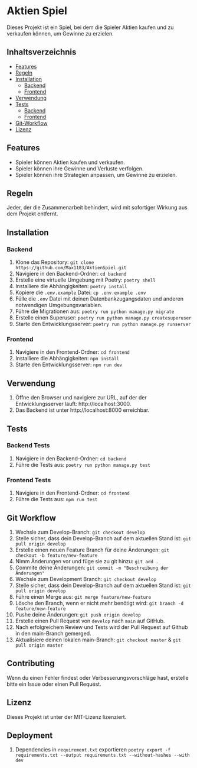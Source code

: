 # Aktien Spiel

Dieses Projekt ist ein Spiel, bei dem die Spieler Aktien kaufen und zu verkaufen können, um Gewinne zu erzielen.

## Inhaltsverzeichnis

- [Features](#features)
- [Regeln](#regeln)
- [Installation](#installation)
  - [Backend](#backend)
  - [Frontend](#frontend)
- [Verwendung](#verwendung)
- [Tests](#tests)
  - [Backend](#backend-tests)
  - [Frontend](#frontend-tests)
- [Git-Workflow](#git-workflow)
- [Lizenz](#lizenz)

## Features

- Spieler können Aktien kaufen und verkaufen.
- Spieler können ihre Gewinne und Verluste verfolgen.
- Spieler können ihre Strategien anpassen, um Gewinne zu erzielen.

## Regeln

Jeder, der die Zusammenarbeit behindert, wird mit sofortiger Wirkung aus dem Projekt entfernt.

## Installation

### Backend

1. Klone das Repository: `git clone https://github.com/Max1183/AktienSpiel.git`
2. Navigiere in den Backend-Ordner: `cd backend`
3. Erstelle eine virtuelle Umgebung mit Poetry: `poetry shell`
4. Installiere die Abhängigkeiten: `poetry install`
5. Kopiere die `.env.example` Datei: `cp .env.example .env`
6. Fülle die `.env` Datei mit deinen Datenbankzugangsdaten und anderen notwendigen Umgebungsvariablen.
7. Führe die Migrationen aus: `poetry run python manage.py migrate`
8. Erstelle einen Superuser: `poetry run python manage.py createsuperuser`
9. Starte den Entwicklungsserver: `poetry run python manage.py runserver`

### Frontend

1. Navigiere in den Frontend-Ordner: `cd frontend`
2. Installiere die Abhängigkeiten: `npm install`
3. Starte den Entwicklungsserver: `npm run dev`

## Verwendung

1. Öffne den Browser und navigiere zur URL, auf der der Entwicklungsserver läuft: http://localhost:3000.
2. Das Backend ist unter http://localhost:8000 erreichbar.

## Tests

### Backend Tests

1. Navigiere in den Backend-Ordner: `cd backend`
2. Führe die Tests aus: `poetry run python manage.py test`

### Frontend Tests

1. Navigiere in den Frontend-Ordner: `cd frontend`
2. Führe die Tests aus: `npm run test`

## Git Workflow

1. Wechsle zum Develop-Branch: `git checkout develop`
2. Stelle sicher, dass dein Develop-Branch auf dem aktuellen Stand ist: `git pull origin develop`
3. Erstelle einen neuen Feature Branch für deine Änderungen: `git checkout -b feature/new-feature`
4. Nimm Änderungen vor und füge sie zu git hinzu: `git add .`
5. Commite deine Änderungen: `git commit -m "Beschreibung der Änderungen"`
6. Wechsle zum Development Branch: `git checkout develop`
7. Stelle sicher, dass dein Develop-Branch auf dem aktuellen Stand ist: `git pull origin develop`
8. Führe einen Merge aus: `git merge feature/new-feature`
9. Lösche den Branch, wenn er nicht mehr benötigt wird: `git branch -d feature/new-feature`
10. Pushe deine Änderungen: `git push origin develop`
11. Erstelle einen Pull Request von `develop` nach `main` auf GitHub.
12. Nach erfolgreichem Review und Tests wird der Pull Request auf Github in den main-Branch gemerged.
13. Aktualisiere deinen lokalen main-Branch: `git checkout master` & `git pull origin master`

## Contributing

Wenn du einen Fehler findest oder Verbesserungsvorschläge hast, erstelle bitte ein Issue oder einen Pull Request.

## Lizenz

Dieses Projekt ist unter der MIT-Lizenz lizenziert.

## Deployment

1. Dependencies in `requirement.txt` exportieren `poetry export -f requirements.txt --output requirements.txt --without-hashes --with dev`
